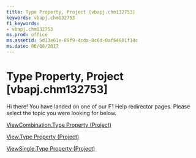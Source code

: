 ```yaml
---
title: Type Property, Project [vbapj.chm132753]
keywords: vbapj.chm132753
f1_keywords:
- vbapj.chm132753
ms.prod: office
ms.assetid: 5d13e61e-89f9-4cda-8c6d-0af64601f14c
ms.date: 06/08/2017
---
```



# Type Property, Project [vbapj.chm132753]

Hi there! You have landed on one of our F1 Help redirector pages. Please select the topic you were looking for below.

[ViewCombination.Type Property (Project)](http://msdn.microsoft.com/library/901da55b-eb51-4fea-ab7e-c184d89ff63b%28Office.15%29.aspx)

[View.Type Property (Project)](http://msdn.microsoft.com/library/ba42ed15-75ba-fad6-588a-3c4b8f42bad5%28Office.15%29.aspx)

[ViewSingle.Type Property (Project)](http://msdn.microsoft.com/library/58b21a88-c71d-9949-5ca2-a0511d24467e%28Office.15%29.aspx)

